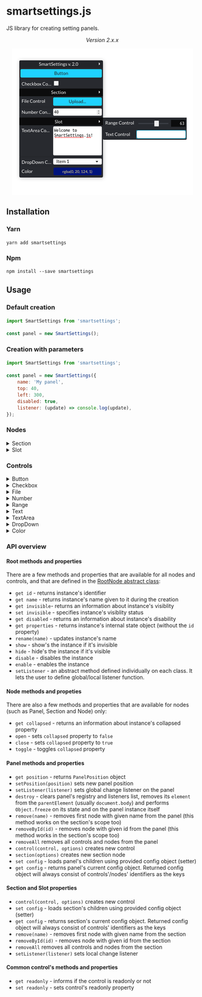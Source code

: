# smartsettings.js

JS library for creating setting panels.

<div style="text-align: center">

*Version 2.x.x*

![SmartSettings Preview](https://raw.githubusercontent.com/afternoon2/smartsettings/assets/smartsettings_shot.png)

</div>

## Installation

### Yarn
```
yarn add smartsettings
```

### Npm

```
npm install --save smartsettings
```

## Usage

### Default creation
```javascript
import SmartSettings from 'smartsettings';

const panel = new SmartSettings();
```

### Creation with parameters
```javascript
import SmartSettings from 'smartsettings';

const panel = new SmartSettings({
    name: 'My panel',
    top: 40,
    left: 300,
    disabled: true,
    listener: (update) => console.log(update),
});
```

### Nodes

<details>
    <summary>Section</summary>

```js
const section = panel.section({
    name: 'Section',
    collapsed: true,
    disabled: false,
    invisible: false,
    listener: (update) => console.log(update.value),
});
```
</details>

<details>
    <summary>Slot</summary>

```js
const section = panel.slot({
    name: 'Slot',
    collapsed: true,
    disabled: false,
    invisible: false,
    listener: (update) => console.log(update.value),
});
```
</details>

### Controls

<details>
    <summary>Button</summary>

```javascript
const button = panel.control('button', {
    name: 'Click me!',
    listener: (update) => yourCallback()
});
```

*no custom methods or properties defined*
</details>

<details>
    <summary>Checkbox</summary>

```javascript
const checkbox = panel.control('checkbox', {
    name: 'Is Awesome',
    checked: true,
    listener: (update) => yourCallback(update.value)
});
```

- `get checked` - returns control's checked value
- `check` - sets `checked` property to `true`
- `uncheck` - sets `checked` property to `false`
- `toggle` - toggles `checked` property
</details>

<details>
    <summary>File</summary>

```javascript
const file = panel.control('file', {
    name: 'Data',
    listener: (update) => yourCallback(update.value)
});
```

- `get accept` - returns file input's `accept` value
- `set accept` - sets file input's `accept` value
- `get files` - returns a `FileList` bound to the control's input
</details>

<details>
    <summary>Number</summary>

```javascript
const number = panel.control('number', {
    name: 'Humidity [%]',
    min: 0,
    max: 100,
    step: 1,
    value: 30,
    listener: (update) => yourCallback(update.value)
});

```

- `get value` - returns value
- `set value` - sets new value
- `get min` - returns min value
- `set min` - returns min value
- `get max` - sets new max value
- `set max` - sets new max value
- `get step` - sets new step value
- `set step` - sets new step value
</details>

<details>
    <summary>Range</summary>

```javascript
const range = panel.control('range', {
    name: 'Gravity',
    min: 0,
    max: 100,
    step: 1,
    value: 10,
    listener: (update) => yourCallback(update.value)
});
```

- `get value` - returns value
- `set value` - sets new value
- `get min` - returns min value
- `set min` - returns min value
- `get max` - sets new max value
- `set max` - sets new max value
- `get step` - sets new step value
- `set step` - sets new step value

</details>

<details>
    <summary>Text</summary>

```javascript
const text = panel.control('text', {
    name: 'Text input',
    placeholder: 'Your value',
    listener: (update) => yourCallback(update.value)
});
```

- `get value` - returns value
- `set value` - sets new value
</details>

<details>
    <summary>TextArea</summary>

```javascript
const textarea = panel.control('textarea', {
    name: 'Textarea input',
    value: JSON.stringify(yourData),
    readOnly: true,
    listener: (update) => yourCallback(update.value)
});
```

- `get value` - returns value
- `set value` - sets new value
</details>

<details>
    <summary>DropDown</summary>

```javascript
const dropdown = section.control('dropdown', {
  name: 'Dropdown',
  selected: 'first',
  items: [
    {
      id: 'first',
      text: 'First',
      value: 'first',
    },
    {
      id: 'second',
      text: 'Second',
      value: 'second',
    },
    {
      id: 'third',
      text: 'Third',
      value: 'third',
    },
  ]
});
```

- `get expanded` - returns `expaned` value
- `set expanded` - sets `expanded` value 
- `get selected` - returns a value of the selected item
- `toggle` - toggles `expanded` value 
- `select(value)` - selects an item with a specific value
- `setItems(items)` - replaces the items list
</details>

<details>
    <summary>Color</summary>

```javascript
const color = section.control('color', {
  name: 'Color',
  value: 'rgba(19, 29, 135, 1)',
});
```

- `get color` - returns `color` value as a CSS RGBA string
- `set color` - sets `color` value as a CSS RGBA string
- `get expanded` - returns `expaned` value
- `set expanded` - sets `expanded` value 
- `toggle` - toggles `expanded` value 
</details>

### API overview

#### Root methods and properties

There are a few methods and properties that are available for all nodes and controls, and that are defined in the [RootNode abstract class](https://github.com/afternoon2/smartsettings/blob/%40next/src/ts/root/RootNode.ts):

- `get id` - returns instance's identifier
- `get name` - returns instance's name given to it during the creation
- `get invisible`- returns an information about instance's visiblity
- `set invisible` - specifies instance's visiblity status
- `get disabled` - returns an information about instance's disability
- `get properties` - returns instance's internal state object (without the `id` property) 
- `rename(name)` - updates instance's name
- `show` - show's the instance if it's invisible
- `hide` - hide's the instance if it's visible
- `disable` - disables the instance 
- `enable` - enables the instance 
- `setListener` - an abstract method defined individually on each class. It lets the user to define global/local listener function.

#### Node methods and propeties

There are also a few methods and properties that are available for nodes (such as Panel, Section and Node) only:

- `get collapsed` - returns an information about instance's collapsed property
- `open` - sets `collapsed` property to `false`
- `close` - sets `collapsed` property to `true`
- `toggle` - toggles `collapsed` property

#### Panel methods and properties

- `get position` - returns `PanelPosition` object
- `setPosition(position)` sets new panel position
- `setListener(listener)` sets global change listener on the panel
- `destroy` - clears panel's registry and listeners list, removes its `element` from the `parentElement` (usually `document.body`) and performs `Object.freeze` on its state and on the panel instance itself
- `remove(name)` - removes first node with given name from the panel (this method works on the section's scope too)
- `removeById(id)` - removes node with given id from the panel (this method works in the section's scope too)
- `removeAll` removes all controls and nodes from the panel
- `control(control, options)` creates new control
- `section(options)` creates new section node
- `set config` - loads panel's children using provided config object (setter)
- `get config` - returns panel's current config object. Returned config object will always consist of controls'/nodes' identifiers as the keys

#### Section and Slot properties

- `control(control, options)` creates new control
- `set config` - loads section's children using provided config object (setter)
- `get config` - returns section's current config object. Returned config object will always consist of controls' identifiers as the keys
- `remove(name)` - removes first node with given name from the section
- `removeById(id)` - removes node with given id from the section
- `removeAll` removes all controls and nodes from the section
- `setListener(listener)` sets local change listener

#### Common control's methods and properties

- `get readonly` - informs if the control is readonly or not
- `set readonly` - sets control's readonly property

